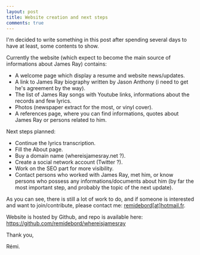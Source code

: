 ```yaml
---
layout: post
title: Website creation and next steps
comments: true
---
```


I'm decided to write something in this post after spending several days to have at least, some contents to show.

Currently the website (which expect to become the main source of informations about James Ray) contains:
- A welcome page which display a resume and website news/updates.
- A link to James Ray biography written by Jason Anthony (i need to get he's agreement by the way).
- The list of James Ray songs with Youtube links, informations about the records and few lyrics.
- Photos (newspaper extract for the most, or vinyl cover).
- A references page, where you can find informations, quotes about James Ray or persons related to him.



Next steps planned:
- Continue the lyrics transcription.
- Fill the About page.
- Buy a domain name (whereisjamesray.net ?).
- Create a social network account (Twitter ?).
- Work on the SEO part for more visibility.
- Contact persons who worked with James Ray, met him, or know persons who possess any informations/documents about him (by far the most important step, and probably the topic of the next update).



As you can see, there is still a lot of work to do, and if someone is interested and want to join/contribute, please contact me: [remidebord[at]hotmail.fr](mailto:remidebord@hotmail.fr).

Website is hosted by Github, and repo is available here: https://github.com/remidebord/whereisjamesray

Thank you,

Rémi.

